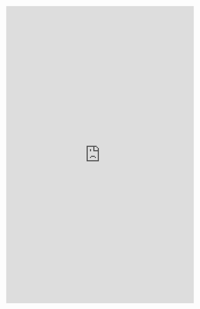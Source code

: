 <iframe class="repl" width="100%" height="800px" frameborder="0" src="https://repl.it/@azablan/countRepeats?lite=true"></iframe>
